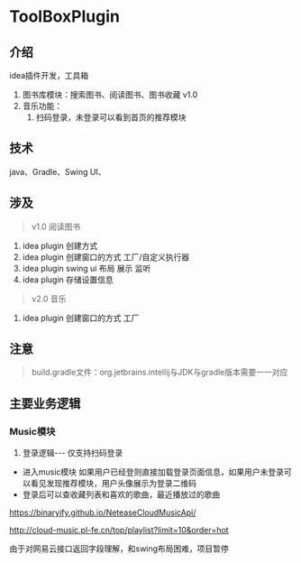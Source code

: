 # ToolBoxPlugin

## 介绍
idea插件开发，工具箱
1. 图书库模块：搜索图书、阅读图书、图书收藏 v1.0 
2. 音乐功能：
    1. 扫码登录，未登录可以看到首页的推荐模块
## 技术
java、Gradle、Swing UI、

## 涉及
> v1.0  阅读图书
1. idea plugin 创建方式
2. idea plugin 创建窗口的方式 工厂/自定义执行器
3. idea plugin swing ui 布局 展示 监听
3. idea plugin 存储设置信息
> v2.0  音乐
1. idea plugin 创建窗口的方式 工厂

## 注意
>build.gradle文件：org.jetbrains.intellij与JDK与gradle版本需要一一对应
>
## 主要业务逻辑
### Music模块
1. 登录逻辑--- 仅支持扫码登录
* 进入music模块 如果用户已经登则直接加载登录页面信息，如果用户未登录可以看见发现推荐模块，用户头像展示为登录二维码
* 登录后可以查收藏列表和喜欢的歌曲，最近播放过的歌曲


https://binaryify.github.io/NeteaseCloudMusicApi/

http://cloud-music.pl-fe.cn/top/playlist?limit=10&order=hot

由于对网易云接口返回字段理解，和swing布局困难，项目暂停
